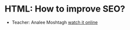 # HTML: How to improve SEO?

- Teacher: Analee Moshtagh
[watch it online](https://drive.google.com/file/d/1u-Gn04ujKRETH8HwcZZexx_rD-Q50Xlx/view?usp=drive_link)
